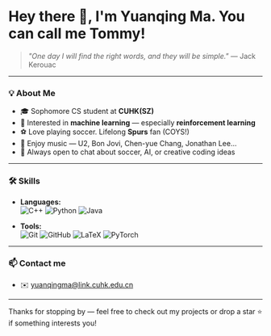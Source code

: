 
<!--
**tommyma3/tommyma3** is a ✨ _special_ ✨ repository because its `README.md` (this file) appears on your GitHub profile.

Here are some ideas to get you started:

- 🔭 I’m currently working on ...
- 🌱 I’m currently learning ...
- 👯 I’m looking to collaborate on ...
- 🤔 I’m looking for help with ...
- 💬 Ask me about ...
- 📫 How to reach me: ...
- 😄 Pronouns: ...
- ⚡ Fun fact: ...
-->


# Hey there 👋, I'm Yuanqing Ma. You can call me Tommy! 


> *"One day I will find the right words, and they will be simple."* — Jack Kerouac  

---

### 💡 About Me
- 🎓 Sophomore CS student at **CUHK(SZ)** 
- 🤖 Interested in **machine learning** — especially **reinforcement learning**
- ⚽ Love playing soccer. Lifelong **Spurs** fan (COYS!)  
- 🎸 Enjoy music — U2, Bon Jovi, Chen-yue Chang, Jonathan Lee...  
- 💬 Always open to chat about soccer, AI, or creative coding ideas 

---

### 🛠️ Skills
- **Languages:**  
  ![C++](https://img.shields.io/badge/C++-00599C?style=flat-square&logo=cplusplus&logoColor=white)
  ![Python](https://img.shields.io/badge/Python-3776AB?style=flat-square&logo=python&logoColor=white)
  ![Java](https://img.shields.io/badge/Java-007396?style=flat-square&logo=openjdk&logoColor=white)

- **Tools:**  
  ![Git](https://img.shields.io/badge/Git-F05032?style=flat-square&logo=git&logoColor=white)
  ![GitHub](https://img.shields.io/badge/GitHub-181717?style=flat-square&logo=github&logoColor=white)
  ![LaTeX](https://img.shields.io/badge/LaTeX-008080?style=flat-square&logo=latex&logoColor=white)
  ![PyTorch](https://img.shields.io/badge/-PyTorch-EE4C2C?style=flat-square&logo=pytorch&logoColor=white)

---
### 📫 Contact me
- ✉️ [yuanqingma@link.cuhk.edu.cn](mailto:yuanqingma@link.cuhk.edu.cn)  



---

Thanks for stopping by — feel free to check out my projects or drop a star ⭐ if something interests you!
